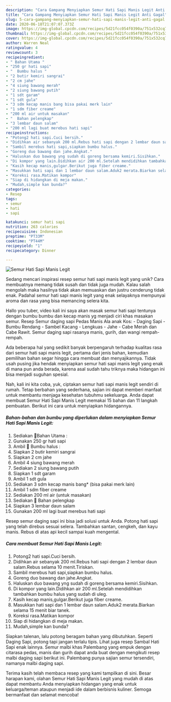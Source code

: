 ```yaml
---
description: "Cara Gampang Menyiapkan Semur Hati Sapi Manis Legit Anti Gagal"
title: "Cara Gampang Menyiapkan Semur Hati Sapi Manis Legit Anti Gagal"
slug: 5-cara-gampang-menyiapkan-semur-hati-sapi-manis-legit-anti-gagal
date: 2020-06-18T21:07:07.373Z
image: https://img-global.cpcdn.com/recipes/5d21fcc054f0390a/751x532cq70/semur-hati-sapi-manis-legit-foto-resep-utama.jpg
thumbnail: https://img-global.cpcdn.com/recipes/5d21fcc054f0390a/751x532cq70/semur-hati-sapi-manis-legit-foto-resep-utama.jpg
cover: https://img-global.cpcdn.com/recipes/5d21fcc054f0390a/751x532cq70/semur-hati-sapi-manis-legit-foto-resep-utama.jpg
author: Warren Neal
ratingvalue: 4
reviewcount: 3
recipeingredient:
- " Bahan Utama "
- "250 gr hati sapi"
- "  Bumbu halus "
- "2 butir kemiri sangrai"
- "2 cm jahe"
- "4 siung bawang merah"
- "2 siung bawang putih"
- "1 sdt garam"
- "1 sdt gula"
- "3 sdm kecap manis bang bisa pakai merk lain"
- "1 sdm fiber creame"
- "200 ml air untuk masakan"
- "  Bahan pelengkap"
- "3 lembar daun salam"
- "200 ml lagi buat merebus hati sapi"
recipeinstructions:
- "Potong2 hati sapi.Cuci bersih."
- "Didihkan air sebanyak 200 ml.Rebus hati sapi dengan 2 lembar daun salam.Rebus selama 10 menit.Tiriskan."
- "Sambil merebus hati sapi,siapkan bumbu halus."
- "Goreng duo bawang dan jahe.Angkat."
- "Haluskan duo bawang yng sudah di goreng bersama kemiri.Sisihkan."
- "Di kompor yang lain.Didihkan air 200 ml.Setelah mendidihkan tambahkan bumbu halus yang sudah di uleg."
- "Kasih kecap manis,gulgar.Berikut juga fiber creame."
- "Masukkan hati sapi dan 1 lembar daun salam.Aduk2 merata.Biarkan selama 15 menit biar tanek."
- "Koreksi rasa.Matikan kompor"
- "Siap di hidangkan di meja makan."
- "Mudah,simple kan bunda?"
categories:
- Resep
tags:
- semur
- hati
- sapi

katakunci: semur hati sapi 
nutrition: 263 calories
recipecuisine: Indonesian
preptime: "PT33M"
cooktime: "PT44M"
recipeyield: "1"
recipecategory: Dinner

---
```



![Semur Hati Sapi Manis Legit](https://img-global.cpcdn.com/recipes/5d21fcc054f0390a/751x532cq70/semur-hati-sapi-manis-legit-foto-resep-utama.jpg)

Sedang mencari inspirasi resep semur hati sapi manis legit yang unik? Cara membuatnya memang tidak susah dan tidak juga mudah. Kalau salah mengolah maka hasilnya tidak akan memuaskan dan justru cenderung tidak enak. Padahal semur hati sapi manis legit yang enak selayaknya mempunyai aroma dan rasa yang bisa memancing selera kita.

Hallo you tuber, video kali ini saya akan masak semur hati sapi tentunya dengan bumbu bumbu dan kecap manis yg menjadi ciri khas masakan semur. Resep Semur daging sapi Pedas Manis Ala anak Kos: - Daging Sapi - Bumbu Rendang - Sambel Kacang - Lengkuas - Jahe - Cabe Merah dan Cabe Rawit. Semur daging sapi rasanya manis, gurih, dan wangi rempah-rempah.

Ada beberapa hal yang sedikit banyak berpengaruh terhadap kualitas rasa dari semur hati sapi manis legit, pertama dari jenis bahan, kemudian pemilihan bahan segar hingga cara membuat dan menyajikannya. Tidak usah pusing jika hendak menyiapkan semur hati sapi manis legit yang enak di mana pun anda berada, karena asal sudah tahu triknya maka hidangan ini bisa menjadi suguhan spesial.


Nah, kali ini kita coba, yuk, ciptakan semur hati sapi manis legit sendiri di rumah. Tetap berbahan yang sederhana, sajian ini dapat memberi manfaat untuk membantu menjaga kesehatan tubuhmu sekeluarga. Anda dapat membuat Semur Hati Sapi Manis Legit memakai 15 bahan dan 11 langkah pembuatan. Berikut ini cara untuk menyiapkan hidangannya.

<!--inarticleads1-->

##### Bahan-bahan dan bumbu yang diperlukan dalam menyiapkan Semur Hati Sapi Manis Legit:

1. Sediakan  🍄Bahan Utama :
1. Gunakan 250 gr hati sapi
1. Ambil  🍄 Bumbu halus :
1. Siapkan 2 butir kemiri sangrai
1. Siapkan 2 cm jahe
1. Ambil 4 siung bawang merah
1. Sediakan 2 siung bawang putih
1. Siapkan 1 sdt garam
1. Ambil 1 sdt gula
1. Sediakan 3 sdm kecap manis bang* (bisa pakai merk lain)
1. Ambil 1 sdm fiber creame
1. Sediakan 200 ml air (untuk masakan)
1. Sediakan  🍄 Bahan pelengkap
1. Siapkan 3 lembar daun salam
1. Gunakan 200 ml lagi buat merebus hati sapi


Resep semur daging sapi ini bisa jadi solusi untuk Anda. Potong hati sapi yang telah direbus sesuai selera. Tambahkan santan, cengkeh, dan kayu manis. Rebus di atas api kecil sampai kuah mengental. 

<!--inarticleads2-->

##### Cara membuat Semur Hati Sapi Manis Legit:

1. Potong2 hati sapi.Cuci bersih.
1. Didihkan air sebanyak 200 ml.Rebus hati sapi dengan 2 lembar daun salam.Rebus selama 10 menit.Tiriskan.
1. Sambil merebus hati sapi,siapkan bumbu halus.
1. Goreng duo bawang dan jahe.Angkat.
1. Haluskan duo bawang yng sudah di goreng bersama kemiri.Sisihkan.
1. Di kompor yang lain.Didihkan air 200 ml.Setelah mendidihkan tambahkan bumbu halus yang sudah di uleg.
1. Kasih kecap manis,gulgar.Berikut juga fiber creame.
1. Masukkan hati sapi dan 1 lembar daun salam.Aduk2 merata.Biarkan selama 15 menit biar tanek.
1. Koreksi rasa.Matikan kompor
1. Siap di hidangkan di meja makan.
1. Mudah,simple kan bunda?


Siapkan talenan, lalu potong beragam bahan yang dibutuhkan. Seperti Daging Sapi, potong tapi jangan terlalu tipis. Lihat juga resep Sambal Hati Sapi enak lainnya. Semur malbi khas Palembang yang empuk dengan citarasa pedas, manis dan gurih dapat anda buat dengan mengikuti resep malbi daging sapi berikut ini. Palembang punya sajian semur tersendiri, namanya malbi daging sapi. 

Terima kasih telah membaca resep yang kami tampilkan di sini. Besar harapan kami, olahan Semur Hati Sapi Manis Legit yang mudah di atas dapat membantu Anda menyiapkan hidangan yang enak untuk keluarga/teman ataupun menjadi ide dalam berbisnis kuliner. Semoga bermanfaat dan selamat mencoba!
